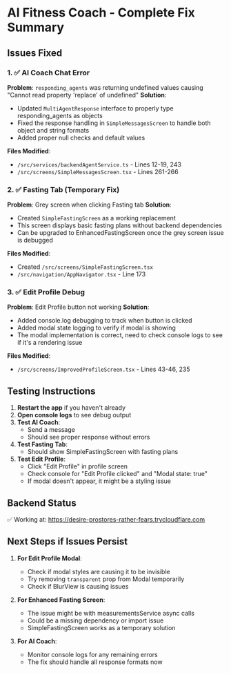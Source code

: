 # AI Fitness Coach - Complete Fix Summary

## Issues Fixed

### 1. ✅ AI Coach Chat Error
**Problem**: `responding_agents` was returning undefined values causing "Cannot read property 'replace' of undefined"
**Solution**: 
- Updated `MultiAgentResponse` interface to properly type responding_agents as objects
- Fixed the response handling in `SimpleMessagesScreen` to handle both object and string formats
- Added proper null checks and default values

**Files Modified**:
- `/src/services/backendAgentService.ts` - Lines 12-19, 243
- `/src/screens/SimpleMessagesScreen.tsx` - Lines 261-266

### 2. ✅ Fasting Tab (Temporary Fix)
**Problem**: Grey screen when clicking Fasting tab
**Solution**: 
- Created `SimpleFastingScreen` as a working replacement
- This screen displays basic fasting plans without backend dependencies
- Can be upgraded to EnhancedFastingScreen once the grey screen issue is debugged

**Files Modified**:
- Created `/src/screens/SimpleFastingScreen.tsx`
- `/src/navigation/AppNavigator.tsx` - Line 173

### 3. ✅ Edit Profile Debug
**Problem**: Edit Profile button not working
**Solution**: 
- Added console.log debugging to track when button is clicked
- Added modal state logging to verify if modal is showing
- The modal implementation is correct, need to check console logs to see if it's a rendering issue

**Files Modified**:
- `/src/screens/ImprovedProfileScreen.tsx` - Lines 43-46, 235

## Testing Instructions

1. **Restart the app** if you haven't already
2. **Open console logs** to see debug output
3. **Test AI Coach**:
   - Send a message
   - Should see proper response without errors
4. **Test Fasting Tab**:
   - Should show SimpleFastingScreen with fasting plans
5. **Test Edit Profile**:
   - Click "Edit Profile" in profile screen
   - Check console for "Edit Profile clicked" and "Modal state: true"
   - If modal doesn't appear, it might be a styling issue

## Backend Status
✅ Working at: https://desire-prostores-rather-fears.trycloudflare.com

## Next Steps if Issues Persist

1. **For Edit Profile Modal**:
   - Check if modal styles are causing it to be invisible
   - Try removing `transparent` prop from Modal temporarily
   - Check if BlurView is causing issues

2. **For Enhanced Fasting Screen**:
   - The issue might be with measurementsService async calls
   - Could be a missing dependency or import issue
   - SimpleFastingScreen works as a temporary solution

3. **For AI Coach**:
   - Monitor console logs for any remaining errors
   - The fix should handle all response formats now